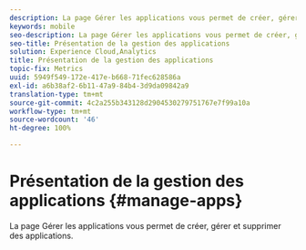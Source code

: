 ```yaml
---
description: La page Gérer les applications vous permet de créer, gérer et supprimer des applications.
keywords: mobile
seo-description: La page Gérer les applications vous permet de créer, gérer et supprimer des applications.
seo-title: Présentation de la gestion des applications
solution: Experience Cloud,Analytics
title: Présentation de la gestion des applications
topic-fix: Metrics
uuid: 5949f549-172e-417e-b668-71fec628586a
exl-id: a6b38af2-6b11-47a9-84b4-3d9da09842a9
translation-type: tm+mt
source-git-commit: 4c2a255b343128d2904530279751767e7f99a10a
workflow-type: tm+mt
source-wordcount: '46'
ht-degree: 100%

---
```


# Présentation de la gestion des applications {#manage-apps}

La page Gérer les applications vous permet de créer, gérer et supprimer des applications.
